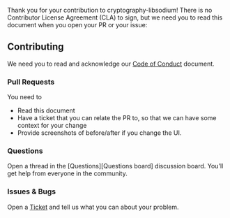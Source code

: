 Thank you for your contribution to cryptography-libsodium! There is no Contributor License Agreement (CLA) to sign,
but we need you to read this document when you open your PR or your issue:

## Contributing

We need you to read and acknowledge our [Code of Conduct][CoC] document.

### Pull Requests

You need to

* Read this document
* Have a ticket that you can relate the PR to, so that we can have some context for your change
* Provide screenshots of before/after if you change the UI.

### Questions 

Open a thread in the [Questions][Questions board] discussion board. You'll get help from everyone in the community.

### Issues & Bugs

Open a [Ticket][Ticket] and tell us what you can about your problem.

[CoC]: https://github.com/haskell-cryptography/cryptography-libsodium/blob/master/CODE_OF_CONDUCT.md
[Ticket]: https://github.com/haskell-cryptography/cryptography-libsodium/issues/new
